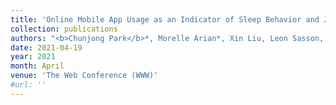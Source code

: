 ```yaml
---
title: 'Online Mobile App Usage as an Indicator of Sleep Behavior and Job Performance'
collection: publications
authors: "<b>Chunjong Park</b>*, Morelle Arian*, Xin Liu, Leon Sasson, Jeffrey Kahn, Shwetak Patel, Alex Mariakakis, Tim Althoff"
date: 2021-04-19
year: 2021
month: April
venue: 'The Web Conference (WWW)'
#url: ''
---
```

